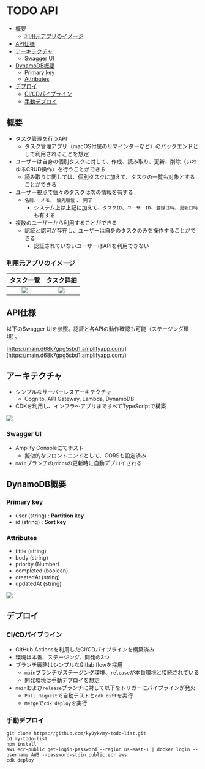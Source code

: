 # TODO API

  - [概要](#概要)
    - [利用元アプリのイメージ](#利用元アプリのイメージ)
  - [API仕様](#api仕様)
  - [アーキテクチャ](#アーキテクチャ)
    - [Swagger UI](#swagger-ui)
  - [DynamoDB概要](#dynamodb概要)
    - [Primary key](#primary-key)
    - [Attributes](#attributes)
  - [デプロイ](#デプロイ)
    - [CI/CDパイプライン](#cicdパイプライン)
    - [手動デプロイ](#手動デプロイ)

## 概要

- タスク管理を行うAPI
  - タスク管理アプリ（macOS付属のリマインダーなど）のバックエンドとして利用されることを想定
- ユーザーは自身の個別タスクに対して、作成、読み取り、更新、削除（いわゆるCRUD操作）を行うことができる
  - 読み取りに関しては、個別タスクに加えて、タスクの一覧も対象とすることができる
- ユーザー視点で個々のタスクは次の情報を有する
  - `名前`、 `メモ`、 `優先順位` 、 `完了`
    - システム上は上記に加えて、`タスクID`、`ユーザーID`、`登録日時`、`更新日時`も有する
- 複数のユーザーから利用することができる
  - 認証と認可が存在し、ユーザーは自身のタスクのみを操作することができる
    - 認証されていないユーザーはAPIを利用できない

### 利用元アプリのイメージ

| タスク一覧 | タスク詳細 |
| :---: | :---: |
| ![](https://user-images.githubusercontent.com/40429527/142754360-9dca55a0-2a0c-4073-9b8f-8e980daba923.png) | ![](https://user-images.githubusercontent.com/40429527/142754359-79179b65-7945-4d49-b8c9-0f74ec346716.png) |



## API仕様

以下のSwagger UIを参照。認証と各APIの動作確認も可能（ステージング環境）。

[https://main.d68k7gpg5sbd1.amplifyapp.com/](https://main.d68k7gpg5sbd1.amplifyapp.com/)

## アーキテクチャ

- シンプルなサーバーレスアーキテクチャ
  - Cognito, API Gateway, Lambda, DynamoDB
- CDKを利用し、インフラ〜アプリまですべてTypeScriptで構築

![](https://user-images.githubusercontent.com/40429527/137476062-90d07e80-7ae5-4689-8cb9-44984267c57b.png)

### Swagger UI

- Amplify Consoleにてホスト
  - 擬似的なフロントエンドとして、CORSも設定済み
- `main`ブランチの`/docs`の更新時に自動デプロイされる

## DynamoDB概要

### Primary key

- user (string) : **Partition key**
- id (string) : **Sort key**

### Attributes

- tittle (string)
- body (string)
- priority (Number)
- completed (boolean)
- createdAt (string)
- updatedAt (string)

![](https://user-images.githubusercontent.com/40429527/142754304-92cf660c-2994-46cd-ab0c-6b467332cecc.png)

## デプロイ

### CI/CDパイプライン

- GitHub Actionsを利用したCI/CDパイプラインを構築済み
- 環境は本番、ステージング、開発の3つ
- ブランチ戦略はシンプルなGitlab flowを採用
  - `main`ブランチがステージング環境、`release`が本番環境と接続されている
  - 開発環境は手動デプロイを想定
- `main`および`release`ブランチに対して以下をトリガーにパイプラインが発火
  - `Pull Request`で自動テストと`cdk diff`を実行
  - `Merge`で`cdk deploy`を実行

### 手動デプロイ

```
git clone https://github.com/ky0yk/my-todo-list.git
cd my-todo-list
npm install
aws ecr-public get-login-password --region us-east-1 | docker login --username AWS --password-stdin public.ecr.aws
cdk deploy
```